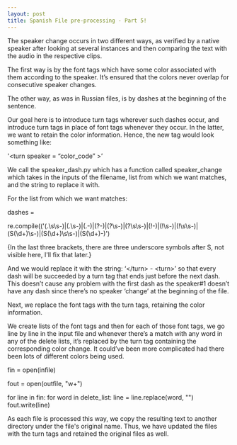 ```yaml
---
layout: post
title: Spanish File pre-processing - Part 5!
---
```


The speaker change occurs in two different ways, as verified by a native speaker after looking at several instances and then comparing the text with the audio in the respective clips.

The first way is by the font tags which have some color associated with them according to the speaker. It’s ensured that the colors never overlap for consecutive speaker changes. 

The other way, as was in Russian files, is by dashes at the beginning of the sentence.

Our goal here is to introduce turn tags wherever such dashes occur, and introduce turn tags in place of font tags whenever they occur. In the latter, we want to retain the color information. Hence, the new tag would look something like:

'\<turn speaker = “color_code” >’

We call the speaker_dash.py which has a function called speaker_change which takes in the inputs of the filename, list from which we want matches, and the string to replace it with.

For the list from which we want matches:

 dashes = 

re.compile(('(\.\s\s-)|(\.\s-)|(\.-)|(\?-)|(\?\s-)|(\?\s\s-)|(!-)|(!\s-)|(!\s\s-)|(S(\d+)\s-)|(S(\d+)\s\s-)|(S(\d+)-)')

{In the last three brackets, there are three underscore symbols after S, not visible here, I'll fix that later.}

And we would replace it with the string: ‘\</turn> - \<turn>’ so that every dash will be succeeded by a turn tag that ends just before the next dash. This doesn’t cause any problem with the first dash as the speaker#1 doesn’t have any dash since there’s no speaker ‘change’ at the beginning of the file.

Next, we replace the font tags with the turn tags, retaining the color information. 

We create lists of the font tags and then for each of those font tags, we go line by line in the input file and whenever there’s a match with any word in any of the delete lists, it’s replaced by the turn tag containing the corresponding color change. It could’ve been more complicated had there been lots of different colors being used. 

fin = open(infile) 

fout = open(outfile, "w+")

for line in fin: 
     for word in delete_list:
           line = line.replace(word, "</turn>") 
     fout.write(line)

As each file is processed this way, we copy the resulting text to another directory under the file's original name. Thus, we have updated the files with the turn tags and retained the original files as well.
